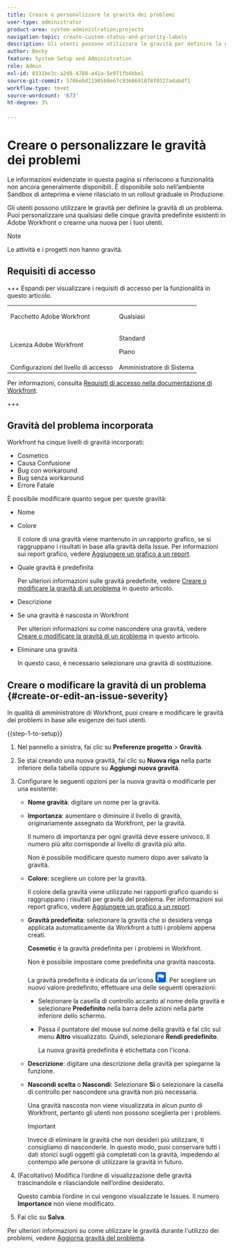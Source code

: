 ```yaml
---
title: Creare o personalizzare le gravità dei problemi
user-type: administrator
product-area: system-administration;projects
navigation-topic: create-custom-status-and-priority-labels
description: Gli utenti possono utilizzare le gravità per definire la gravità di un problema. Puoi personalizzare una qualsiasi delle cinque gravità predefinite esistenti in Adobe Workfront o crearne una nuova per i tuoi utenti.
author: Becky
feature: System Setup and Administration
role: Admin
exl-id: 0331be3c-a2d8-4788-a41a-5e971fb4bbe1
source-git-commit: 5706ebd11985b9e67c93686918f8f0327adabdf1
workflow-type: tm+mt
source-wordcount: '673'
ht-degree: 3%

---
```


# Creare o personalizzare le gravità dei problemi

<span class="preview">Le informazioni evidenziate in questa pagina si riferiscono a funzionalità non ancora generalmente disponibili. È disponibile solo nell’ambiente Sandbox di anteprima e viene rilasciato in un rollout graduale in Produzione.

<!--
DON'T DELETE, DRAFT OR HIDE THIS ARTICLE. IT IS LINKED TO THE PRODUCT, THROUGH THE CONTEXT SENSITIVE HELP LINKS.

Linked to Understanding Issue Severity.
-->

Gli utenti possono utilizzare le gravità per definire la gravità di un problema. Puoi personalizzare una qualsiasi delle cinque gravità predefinite esistenti in Adobe Workfront o crearne una nuova per i tuoi utenti.

>[!NOTE]
>
>Le attività e i progetti non hanno gravità.

## Requisiti di accesso

+++ Espandi per visualizzare i requisiti di accesso per la funzionalità in questo articolo.

<table style="table-layout:auto"> 
 <col> 
 <col> 
 <tbody> 
  <tr> 
   <td>Pacchetto Adobe Workfront</td> 
   <td><p>Qualsiasi</p></td> 
  </tr> 
  <tr> 
   <td>Licenza Adobe Workfront</td> 
   <td><p>Standard</p>
       <p>Piano</p></td>
  </tr> 
  <tr> 
   <td>Configurazioni del livello di accesso</td> 
   <td>Amministratore di Sistema</td> 
  </tr> 
 </tbody> 
</table>

Per informazioni, consulta [Requisiti di accesso nella documentazione di Workfront](/help/quicksilver/administration-and-setup/add-users/access-levels-and-object-permissions/access-level-requirements-in-documentation.md).

+++ 

## Gravità del problema incorporata

Workfront ha cinque livelli di gravità incorporati:

* Cosmetico
* Causa Confusione
* Bug con workaround
* Bug senza workaround
* Errore Fatale

È possibile modificare quanto segue per queste gravità:

* Nome
* Colore

  Il colore di una gravità viene mantenuto in un rapporto grafico, se si raggruppano i risultati in base alla gravità della Issue. Per informazioni sui report grafico, vedere [Aggiungere un grafico a un report](../../../reports-and-dashboards/reports/creating-and-managing-reports/add-chart-report.md).

* Quale gravità è predefinita

  Per ulteriori informazioni sulle gravità predefinite, vedere [Creare o modificare la gravità di un problema](#create-or-edit-an-issue-severity) in questo articolo.

* Descrizione
* Se una gravità è nascosta in Workfront

  Per ulteriori informazioni su come nascondere una gravità, vedere [Creare o modificare la gravità di un problema](#create-or-edit-an-issue-severity) in questo articolo.

* Eliminare una gravità

  In questo caso, è necessario selezionare una gravità di sostituzione.

## Creare o modificare la gravità di un problema {#create-or-edit-an-issue-severity}

In qualità di amministratore di Workfront, puoi creare e modificare le gravità dei problemi in base alle esigenze dei tuoi utenti.

{{step-1-to-setup}}

1. Nel pannello a sinistra, fai clic su **Preferenze progetto** > **Gravità**.

1. Se stai creando una nuova gravità, fai clic su <span class="preview">**Nuova riga** nella parte inferiore della tabella</span> oppure su **Aggiungi nuova gravità**.
1. Configurare le seguenti opzioni per la nuova gravità o modificarle per una esistente:

   * **Nome gravità**: digitare un nome per la gravità.
   * **Importanza**: aumentare o diminuire il livello di gravità, originariamente assegnato da Workfront, per la gravità.

     Il numero di importanza per ogni gravità deve essere univoco. Il numero più alto corrisponde al livello di gravità più alto.

     Non è possibile modificare questo numero dopo aver salvato la gravità.

   * **Colore**: scegliere un colore per la gravità.

     Il colore della gravità viene utilizzato nei rapporti grafico quando si raggruppano i risultati per gravità del problema. Per informazioni sui report grafico, vedere [Aggiungere un grafico a un report](/help/quicksilver/reports-and-dashboards/reports/creating-and-managing-reports/add-chart-report.md).

   * **Gravità predefinita**: selezionare la gravità che si desidera venga applicata automaticamente da Workfront a tutti i problemi appena creati.

     **Cosmetic** è la gravità predefinita per i problemi in Workfront.

     Non è possibile impostare come predefinita una gravità nascosta.

     <div class="preview">

     La gravità predefinita è indicata da un&#39;icona ![Icona gravità predefinita](assets/default-icon.png). Per scegliere un nuovo valore predefinito, effettuare una delle seguenti operazioni:

      * Selezionare la casella di controllo accanto al nome della gravità e selezionare **Predefinito** nella barra delle azioni nella parte inferiore dello schermo.
      * Passa il puntatore del mouse sul nome della gravità e fai clic sul menu **Altro** visualizzato. Quindi, selezionare **Rendi predefinito**.

        La nuova gravità predefinita è etichettata con l&#39;icona.

     </div>

   * **Descrizione**: digitare una descrizione della gravità per spiegarne la funzione.
   * <span class="preview">**Nascondi scelta**</span> o **Nascondi**: <span class="preview">Selezionare **Sì**</span> o selezionare la casella di controllo per nascondere una gravità non più necessaria.

     Una gravità nascosta non viene visualizzata in alcun punto di Workfront, pertanto gli utenti non possono sceglierla per i problemi.

     >[!IMPORTANT]
     >
     >Invece di eliminare le gravità che non desideri più utilizzare, ti consigliamo di nasconderle. In questo modo, puoi conservare tutti i dati storici sugli oggetti già completati con la gravità, impedendo al contempo alle persone di utilizzare la gravità in futuro.

1. (Facoltativo) Modifica l’ordine di visualizzazione delle gravità trascinandole e rilasciandole nell’ordine desiderato.

   Questo cambia l’ordine in cui vengono visualizzate le Issues. Il numero **Importance** non viene modificato.

1. Fai clic su **Salva**.

Per ulteriori informazioni su come utilizzare le gravità durante l&#39;utilizzo dei problemi, vedere [Aggiorna gravità del problema](../../../manage-work/issues/issue-information/update-issue-severity.md).
